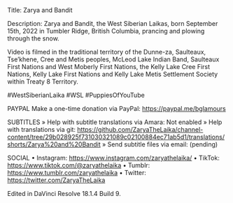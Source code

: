 Title: Zarya and Bandit

Description: Zarya and Bandit, the West Siberian Laikas, born September 15th, 2022 in Tumbler Ridge, British Columbia, prancing and plowing through the snow.

Video is filmed in the traditional territory of the Dunne-za, Saulteaux, Tse’khene, Cree and Metis peoples, McLeod Lake Indian Band, Saulteaux First Nations and West Moberly First Nations, the Kelly Lake Cree First Nations, Kelly Lake First Nations and Kelly Lake Metis Settlement Society within Treaty 8 Territory.

#WestSiberianLaika #WSL #PuppiesOfYouTube

PAYPAL
Make a one-time donation via PayPal: https://paypal.me/bglamours

SUBTITLES
» Help with subtitle translations via Amara: Not enabled
» Help with translations via git: https://github.com/ZaryaTheLaika/channel-content/tree/29b028925f731030321089c02100884ec71ab5d1/translations/shorts/Zarya%20and%20Bandit
» Send subtitle files via email: (pending) 

SOCIAL
• Instagram: https://www.instagram.com/zaryathelaika/
• TikTok: https://www.tiktok.com/@zaryathelaika
• Tumblr: https://www.tumblr.com/zaryathelaika
• Twitter: https://twitter.com/ZaryaTheLaika

Edited in DaVinci Resolve 18.1.4 Build 9.

<!--- URL: https://youtube.com/shorts/cp-zGqkIkuY -->

